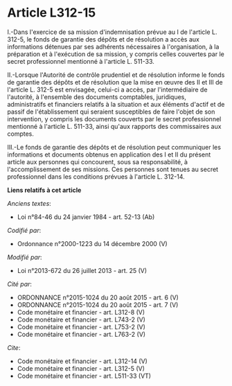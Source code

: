 # Article L312-15

I.-Dans l'exercice de sa mission d'indemnisation prévue au I de l'article L. 312-5, le fonds de garantie des dépôts et de
résolution a accès aux informations détenues par ses adhérents nécessaires à l'organisation, à la préparation et à
l'exécution de sa mission, y compris celles couvertes par le secret professionnel mentionné à l'article L. 511-33. 

II.-Lorsque l'Autorité de contrôle prudentiel et de résolution informe le fonds de garantie des dépôts et de résolution que
la mise en œuvre des II et III de l'article L. 312-5 est envisagée, celui-ci a accès, par l'intermédiaire de l'autorité, à
l'ensemble des documents comptables, juridiques, administratifs et financiers relatifs à la situation et aux éléments d'actif
et de passif de l'établissement qui seraient susceptibles de faire l'objet de son intervention, y compris les documents
couverts par le secret professionnel mentionné à l'article L. 511-33, ainsi qu'aux rapports des commissaires aux comptes. 

III.-Le fonds de garantie des dépôts et de résolution peut communiquer les informations et documents obtenus en application
des I et II du présent article aux personnes qui concourent, sous sa responsabilité, à l'accomplissement de ses missions. Ces
personnes sont tenues au secret professionnel dans les conditions prévues à l'article L. 312-14.

**Liens relatifs à cet article**

_Anciens textes_:

  - Loi n°84-46 du 24 janvier 1984 - art. 52-13 (Ab)

_Codifié par_:

  - Ordonnance n°2000-1223 du 14 décembre 2000 (V)

_Modifié par_:

  - Loi n°2013-672 du 26 juillet 2013 - art. 25 (V)

_Cité par_:

  - ORDONNANCE n°2015-1024 du 20 août 2015 - art. 6 (V)
  - ORDONNANCE n°2015-1024 du 20 août 2015 - art. 7 (V)
  - Code monétaire et financier - art. L312-8 (V)
  - Code monétaire et financier - art. L743-2 (V)
  - Code monétaire et financier - art. L753-2 (V)
  - Code monétaire et financier - art. L763-2 (V)

_Cite_:

  - Code monétaire et financier - art. L312-14 (V)
  - Code monétaire et financier - art. L312-5 (V)
  - Code monétaire et financier - art. L511-33 (VT)
